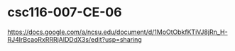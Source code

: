 # csc116-007-CE-06
https://docs.google.com/a/ncsu.edu/document/d/1MoOtObkfKTiVJ8jRn_H-RJ4lrBcaoRxRRRjAIDDdX3s/edit?usp=sharing

